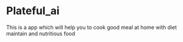 # Plateful_ai
This is a app which will help you to cook good meal at home with diet maintain and nutritious food 
